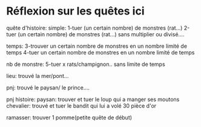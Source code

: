 # Réflexion sur les quêtes ici

quête d'histoire:
simple: 
    1-tuer (un certain nombre) de monstres (rat...) 
    2-tuer (un certain nombre) de monstres (rat...) sans multiplier ou divisé....

temps:
    3-trouver un certain nombre de monstres en un nombre limité de temps
    4-tuer un certain nombre de monstres en un nombre limité de temps

nb de monstre:
    5-tuer x rats/champignon.. sans limite de temps

lieu:
    trouvé la mer/pont...

pnj:
    trouvé le paysan/ le prince....

pnj histoire:
    paysan: trouver et tuer le loup qui a manger ses moutons
    chevalier: trouvé et tuer le bandit qui lui a volé 30 pièce d'or

ramasser: 
    trouver 1 pomme(petite quête de début)
